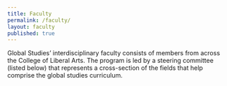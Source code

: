 ```yaml
---
title: Faculty
permalink: /faculty/
layout: faculty
published: true
---
```

Global Studies’ interdisciplinary faculty consists of members from across the College of Liberal Arts. The program is led by a steering committee (listed below) that represents a cross-section of the fields that help comprise the global studies curriculum.
